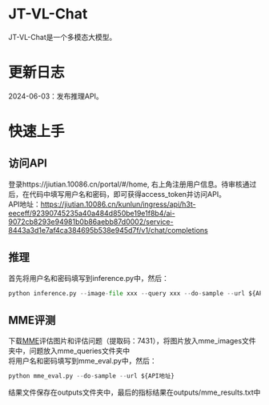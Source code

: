 # JT-VL-Chat
JT-VL-Chat是一个多模态大模型。
# 更新日志
2024-06-03：发布推理API。
# 快速上手
## 访问API  
登录https://jiutian.10086.cn/portal/#/home, 右上角注册用户信息。待审核通过后，在代码中填写用户名和密码，即可获得access_token并访问API。  
API地址：https://jiutian.10086.cn/kunlun/ingress/api/h3t-eeceff/92390745235a40a484d850be19e1f8b4/ai-9072cb8293e94981b0b86aebb87d0002/service-8443a3d1e7af4ca384695b538e945d7f/v1/chat/completions
## 推理   
首先将用户名和密码填写到inference.py中，然后：  
```python
python inference.py --image-file xxx --query xxx --do-sample --url ${API地址}
```
## MME评测
下载[MME](https://pan.baidu.com/s/1wb0fkmNN_xI1OYvJzuseEA)评估图片和评估问题（提取码：7431），将图片放入mme_images文件夹中，问题放入mme_queries文件夹中  
将用户名和密码填写到mme_eval.py中，然后：  
```python
python mme_eval.py --do-sample --url ${API地址}
```
结果文件保存在outputs文件夹中，最后的指标结果在outputs/mme_results.txt中
